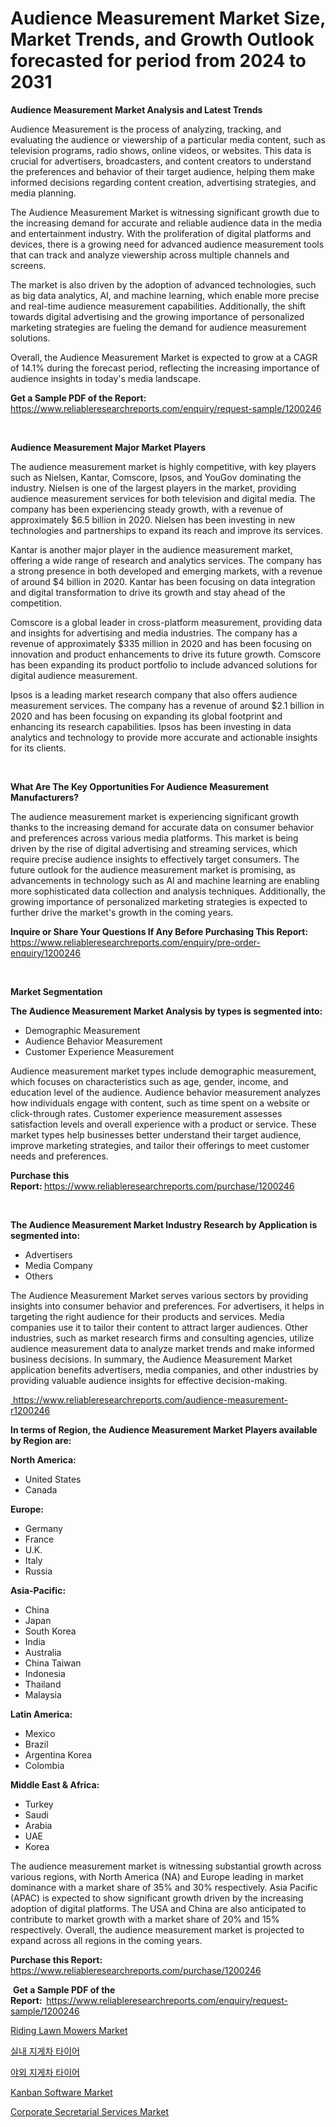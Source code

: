 <p><h1>Audience Measurement Market Size, Market Trends, and Growth Outlook forecasted for period from 2024 to 2031</h1></p><p><strong>Audience Measurement Market Analysis and Latest Trends</strong></p>
<p><p>Audience Measurement is the process of analyzing, tracking, and evaluating the audience or viewership of a particular media content, such as television programs, radio shows, online videos, or websites. This data is crucial for advertisers, broadcasters, and content creators to understand the preferences and behavior of their target audience, helping them make informed decisions regarding content creation, advertising strategies, and media planning.</p><p>The Audience Measurement Market is witnessing significant growth due to the increasing demand for accurate and reliable audience data in the media and entertainment industry. With the proliferation of digital platforms and devices, there is a growing need for advanced audience measurement tools that can track and analyze viewership across multiple channels and screens.</p><p>The market is also driven by the adoption of advanced technologies, such as big data analytics, AI, and machine learning, which enable more precise and real-time audience measurement capabilities. Additionally, the shift towards digital advertising and the growing importance of personalized marketing strategies are fueling the demand for audience measurement solutions.</p><p>Overall, the Audience Measurement Market is expected to grow at a CAGR of 14.1% during the forecast period, reflecting the increasing importance of audience insights in today's media landscape.</p></p>
<p><strong>Get a Sample PDF of the Report:&nbsp;</strong> <a href="https://www.reliableresearchreports.com/enquiry/request-sample/1200246">https://www.reliableresearchreports.com/enquiry/request-sample/1200246</a></p>
<p>&nbsp;</p>
<p><strong>Audience Measurement Major Market Players</strong></p>
<p><p>The audience measurement market is highly competitive, with key players such as Nielsen, Kantar, Comscore, Ipsos, and YouGov dominating the industry. Nielsen is one of the largest players in the market, providing audience measurement services for both television and digital media. The company has been experiencing steady growth, with a revenue of approximately $6.5 billion in 2020. Nielsen has been investing in new technologies and partnerships to expand its reach and improve its services.</p><p>Kantar is another major player in the audience measurement market, offering a wide range of research and analytics services. The company has a strong presence in both developed and emerging markets, with a revenue of around $4 billion in 2020. Kantar has been focusing on data integration and digital transformation to drive its growth and stay ahead of the competition.</p><p>Comscore is a global leader in cross-platform measurement, providing data and insights for advertising and media industries. The company has a revenue of approximately $335 million in 2020 and has been focusing on innovation and product enhancements to drive its future growth. Comscore has been expanding its product portfolio to include advanced solutions for digital audience measurement.</p><p>Ipsos is a leading market research company that also offers audience measurement services. The company has a revenue of around $2.1 billion in 2020 and has been focusing on expanding its global footprint and enhancing its research capabilities. Ipsos has been investing in data analytics and technology to provide more accurate and actionable insights for its clients.</p></p>
<p>&nbsp;</p>
<p><strong>What Are The Key Opportunities For Audience Measurement Manufacturers?</strong></p>
<p><p>The audience measurement market is experiencing significant growth thanks to the increasing demand for accurate data on consumer behavior and preferences across various media platforms. This market is being driven by the rise of digital advertising and streaming services, which require precise audience insights to effectively target consumers. The future outlook for the audience measurement market is promising, as advancements in technology such as AI and machine learning are enabling more sophisticated data collection and analysis techniques. Additionally, the growing importance of personalized marketing strategies is expected to further drive the market's growth in the coming years.</p></p>
<p><strong>Inquire or Share Your Questions If Any Before Purchasing This Report:</strong> <a href="https://www.reliableresearchreports.com/enquiry/pre-order-enquiry/1200246">https://www.reliableresearchreports.com/enquiry/pre-order-enquiry/1200246</a></p>
<p>&nbsp;</p>
<p><strong>Market Segmentation</strong></p>
<p><strong>The Audience Measurement Market Analysis by types is segmented into:</strong></p>
<p><ul><li>Demographic Measurement</li><li>Audience Behavior Measurement</li><li>Customer Experience Measurement</li></ul></p>
<p><p>Audience measurement market types include demographic measurement, which focuses on characteristics such as age, gender, income, and education level of the audience. Audience behavior measurement analyzes how individuals engage with content, such as time spent on a website or click-through rates. Customer experience measurement assesses satisfaction levels and overall experience with a product or service. These market types help businesses better understand their target audience, improve marketing strategies, and tailor their offerings to meet customer needs and preferences.</p></p>
<p><strong>Purchase this Report:&nbsp;</strong><a href="https://www.reliableresearchreports.com/purchase/1200246">https://www.reliableresearchreports.com/purchase/1200246</a></p>
<p>&nbsp;</p>
<p><strong>The Audience Measurement Market Industry Research by Application is segmented into:</strong></p>
<p><ul><li>Advertisers</li><li>Media Company</li><li>Others</li></ul></p>
<p><p>The Audience Measurement Market serves various sectors by providing insights into consumer behavior and preferences. For advertisers, it helps in targeting the right audience for their products and services. Media companies use it to tailor their content to attract larger audiences. Other industries, such as market research firms and consulting agencies, utilize audience measurement data to analyze market trends and make informed business decisions. In summary, the Audience Measurement Market application benefits advertisers, media companies, and other industries by providing valuable audience insights for effective decision-making.</p></p>
<p><a href="https://www.reliableresearchreports.com/audience-measurement-r1200246">&nbsp;https://www.reliableresearchreports.com/audience-measurement-r1200246</a></p>
<p><strong>In terms of Region, the Audience Measurement Market Players available by Region are:</strong></p>
<p>
    <p> <strong> North America: </strong>
        <ul>
            <li>United States</li>
            <li>Canada</li>
        </ul>
        </p> 
    <p> <strong> Europe: </strong>
        <ul>
            <li>Germany</li>
            <li>France</li>
            <li>U.K.</li>
            <li>Italy</li>
            <li>Russia</li>
        </ul>
        </p> 
    <p> <strong> Asia-Pacific: </strong>
        <ul>
            <li>China</li>
            <li>Japan</li>
            <li>South Korea</li>
            <li>India</li>
            <li>Australia</li>
            <li>China Taiwan</li>
            <li>Indonesia</li>
            <li>Thailand</li>
            <li>Malaysia</li>
        </ul>
        </p> 
    <p> <strong> Latin America: </strong>
        <ul>
            <li>Mexico</li>
            <li>Brazil</li>
            <li>Argentina Korea</li>
            <li>Colombia</li>
        </ul>
        </p> 
    <p> <strong> Middle East & Africa: </strong>
        <ul>
            <li>Turkey</li>
            <li>Saudi</li>
            <li>Arabia</li>
            <li>UAE</li>
            <li>Korea</li>
        </ul>
    </p>
    </p>
<p><p>The audience measurement market is witnessing substantial growth across various regions, with North America (NA) and Europe leading in market dominance with a market share of 35% and 30% respectively. Asia Pacific (APAC) is expected to show significant growth driven by the increasing adoption of digital platforms. The USA and China are also anticipated to contribute to market growth with a market share of 20% and 15% respectively. Overall, the audience measurement market is projected to expand across all regions in the coming years.</p></p>
<p><strong>Purchase this Report: </strong><a href="https://www.reliableresearchreports.com/purchase/1200246">https://www.reliableresearchreports.com/purchase/1200246</a></p>
<p>&nbsp;<strong>Get a Sample PDF of the Report:&nbsp;&nbsp;</strong><a href="https://www.reliableresearchreports.com/enquiry/request-sample/1200246">https://www.reliableresearchreports.com/enquiry/request-sample/1200246</a></p>
<p><strong></strong></p>
<p><p><a href="https://medium.com/@aaronschoen2023/global-riding-lawn-mowers-market-is-projected-to-grow-at-a-cagr-of-10-6-ca40309feeb2">Riding Lawn Mowers Market</a></p><p><a href="https://github.com/vskv4779xr1/Market-Research-Report-List-4/blob/main/397096685474.md">실내 지게차 타이어</a></p><p><a href="https://github.com/CliftonFisher9067/Market-Research-Report-List-3/blob/main/654870985475.md">야외 지게차 타이어</a></p><p><a href="https://github.com/mabenkhyari11/Market-Research-Report-List-2/blob/main/kanban-software-market.md">Kanban Software Market</a></p><p><a href="https://github.com/FrankHernanXXfnf/Market-Research-Report-List-1/blob/main/corporate-secretarial-services-market.md">Corporate Secretarial Services Market</a></p></p>